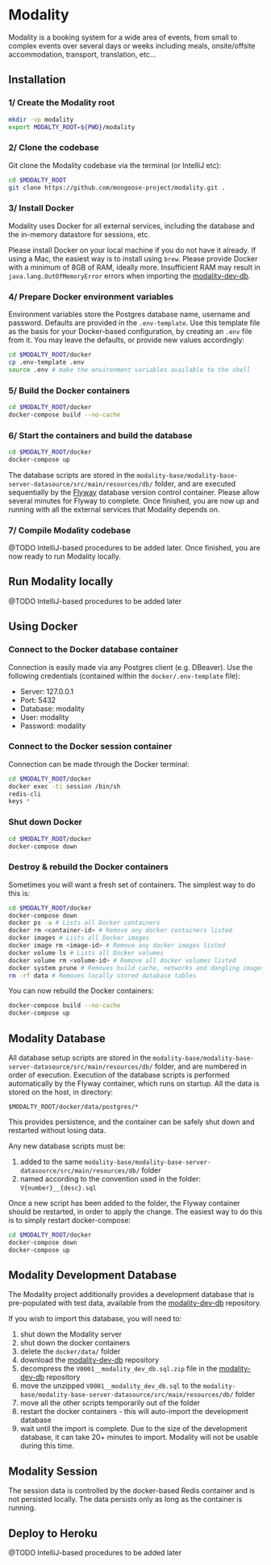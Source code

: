 # Modality

Modality is a booking system for a wide area of events, from small to complex events over several days or weeks including meals, onsite/offsite accommodation, transport, translation, etc...



## Installation
### 1/ Create the Modality root
```sh
mkdir -vp modality
export MODALTY_ROOT=${PWD}/modality
```


### 2/ Clone the codebase
Git clone the Modality codebase via the terminal (or IntelliJ etc):

```sh
cd $MODALTY_ROOT
git clone https://github.com/mongoose-project/modality.git .
```


### 3/ Install Docker
Modality uses Docker for all external services, including the database and the in-memory datastore for sessions, etc.

Please install Docker on your local machine if you do not have it already. If using a Mac, the easiest way is to install using `brew`. 
Please provide Docker with a minimum of 8GB of RAM, ideally more. Insufficient RAM may result in `java.lang.OutOfMemoryError` errors
when importing the [modality-dev-db](https://github.com/mongoose-project/modality-dev-db).


### 4/ Prepare Docker environment variables
Environment variables store the Postgres database name, username and password. Defaults 
are provided in the `.env-template`. Use this template file as the basis for
your Docker-based configuration, by creating an `.env` file from it. You may leave
the defaults, or provide new values accordingly:

```sh
cd $MODALTY_ROOT/docker
cp .env-template .env
source .env # make the environment variables available to the shell
```


### 5/ Build the Docker containers
```sh
cd $MODALTY_ROOT/docker
docker-compose build --no-cache
```


### 6/ Start the containers and build the database
```sh
cd $MODALTY_ROOT/docker
docker-compose up
```

The database scripts are stored in the `modality-base/modality-base-server-datasource/src/main/resources/db/` folder, and are executed sequentially 
by the [Flyway](https://flywaydb.org/) database version control container. Please allow several minutes for Flyway to complete. Once finished, you 
are now up and running with all the external services that Modality depends on.


### 7/ Compile Modality codebase
@TODO IntelliJ-based procedures to be added later. Once finished, you are now ready to run Modality locally.



## Run Modality locally
@TODO IntelliJ-based procedures to be added later



## Using Docker
### Connect to the Docker database container
Connection is easily made via any Postgres client (e.g. DBeaver). Use the following credentials (contained within the `docker/.env-template` file):

* Server: 127.0.0.1
* Port: 5432
* Database: modality
* User: modality
* Password: modality


### Connect to the Docker session container
Connection can be made through the Docker terminal:
```sh
cd $MODALTY_ROOT/docker
docker exec -ti session /bin/sh
redis-cli
keys *
```


### Shut down Docker
```sh
cd $MODALTY_ROOT/docker
docker-compose down
```


### Destroy & rebuild the Docker containers
Sometimes you will want a fresh set of containers. The simplest way to do this is:
```sh
cd $MODALTY_ROOT/docker
docker-compose down
docker ps -a # Lists all Docker containers
docker rm <container-id> # Remove any docker containers listed
docker images # Lists all Docker images
docker image rm <image-id> # Remove any docker images listed
docker volume ls # Lists all Docker volumes
docker volume rm <volume-id> # Remove all docker volumes listed
docker system prune # Removes build cache, networks and dangling images
rm -rf data # Removes locally stored database tables
```

You can now rebuild the Docker containers:
```sh
docker-compose build --no-cache
docker-compose up
```



## Modality Database
All database setup scripts are stored in the `modality-base/modality-base-server-datasource/src/main/resources/db/` folder, and are numbered in order of execution. Execution of the database scripts is performed automatically by the Flyway container, which runs on startup. All the data is stored on the host, in directory:

`$MODALTY_ROOT/docker/data/postgres/*`

This provides persistence, and the container can be safely shut down and restarted without losing data.

Any new database scripts must be:

1. added to the same `modality-base/modality-base-server-datasource/src/main/resources/db/` folder
2. named according to the convention used in the folder: `V{number}__{desc}.sql`

Once a new script has been added to the folder, the Flyway container should be restarted, in order to apply the change. The easiest way to do this is to simply restart docker-compose:

```sh
cd $MODALTY_ROOT/docker
docker-compose down
docker-compose up
```



## Modality Development Database
The Modality project additionally provides a development database that is pre-populated with test data, available from the 
[modality-dev-db](https://github.com/mongoose-project/modality-dev-db) repository.

If you wish to import this database, you will need to:

1. shut down the Modality server
2. shut down the docker containers
3. delete the `docker/data/` folder
4. download the [modality-dev-db](https://github.com/mongoose-project/modality-dev-db) repository
5. decompress the `V0001__modality_dev_db.sql.zip` file in the [modality-dev-db](https://github.com/mongoose-project/modality-dev-db) repository
6. move the unzipped `V0001__modality_dev_db.sql` to the `modality-base/modality-base-server-datasource/src/main/resources/db/` folder
7. move all the other scripts temporarily out of the folder
8. restart the docker containers - this will auto-import the development database
9. wait until the import is complete. Due to the size of the development database, it can take 20+ minutes to import. Modality will not be usable during this time.



## Modality Session
The session data is controlled by the docker-based Redis container and is not persisted locally. The data persists only as long as the container is running.



## Deploy to Heroku

@TODO IntelliJ-based procedures to be added later
